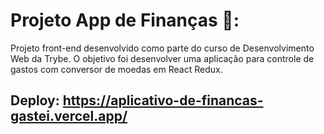 #  Projeto App de Finanças 💸:
Projeto front-end desenvolvido como parte do curso de Desenvolvimento Web da Trybe.
O objetivo foi desenvolver uma aplicação para controle de gastos com conversor de moedas em React Redux. 

## Deploy: https://aplicativo-de-financas-gastei.vercel.app/
